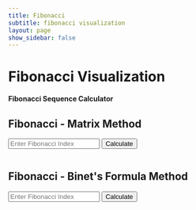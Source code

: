 ```yaml
---
title: Fibonacci
subtitle: fibonacci visualization
layout: page
show_sidebar: false
---
```


# Fibonacci Visualization

**Fibonacci Sequence Calculator**

<!--Fibonacci Create 2 additional methods to solve nth result in the Fibonacci Sequence. Build a frontend output to show results and analysis. Sample of Fibonacci Frontend-->

## Fibonacci - Matrix Method

<input type="number" id="matrixIndex" placeholder="Enter Fibonacci Index" />
<button onclick="fetchFibonacci('matrix', document.getElementById('matrixIndex').value)">Calculate</button>
<pre id="matrixResult"></pre>
<canvas id="matrixChart" width="400" height="200"></canvas>

## Fibonacci - Binet's Formula Method

<input type="number" id="binetIndex" placeholder="Enter Fibonacci Index" />
<button onclick="fetchFibonacci('binet', document.getElementById('binetIndex').value)">Calculate</button>
<pre id="binetResult"></pre>
<canvas id="binetChart" width="400" height="200"></canvas>

<script>
    function fetchFibonacci(method, index) {
        fetch(`https://ww3.stu.nighthawkcodingsociety.com/api/fibonacci/${method}/${index}`)
        .then(response => response.json())
        .then(data => {
            document.getElementById(method + 'Result').textContent = JSON.stringify(data);
        })
        .catch(error => {
            console.error('Error:', error);
        });
    }
        function visualizeFibonacci(sequence, chartId) {
        const ctx = document.getElementById(chartId).getContext('2d');
        const labels = Array.from({ length: sequence.length }, (_, i) => i + 1);

        new Chart(ctx, {
            type: 'line',
            data: {
                labels: labels,
                datasets: [{
                    label: 'Fibonacci Sequence',
                    data: sequence,
                    borderColor: 'rgba(75, 192, 192, 1)',
                    borderWidth: 2,
                    pointRadius: 2,
                    fill: false,
                }]
            },
            options: {
                scales: {
                    x: {
                        type: 'linear',
                        position: 'bottom'
                    },
                    y: {
                        type: 'linear',
                        position: 'left'
                    }
                }
            }
        });
    }
</script>
